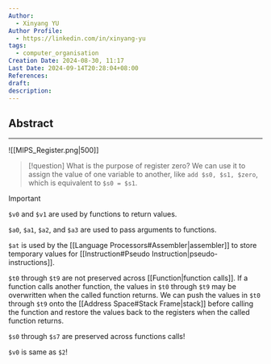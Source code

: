 ```yaml
---
Author:
  - Xinyang YU
Author Profile:
  - https://linkedin.com/in/xinyang-yu
tags:
  - computer_organisation
Creation Date: 2024-08-30, 11:17
Last Date: 2024-09-14T20:28:04+08:00
References: 
draft: 
description: 
---
```

## Abstract
---
![[MIPS_Register.png|500]]

>[!question] What is the purpose of register zero?
> We can use it to assign the value of one variable to another, like `add $s0, $s1, $zero`, which is equivalent to `$s0 = $s1`.

>[!important] 
> `$v0` and `$v1` are used by functions to return values.
> 
> `$a0`, `$a1`, `$a2`, and `$a3` are used to pass arguments to functions.
> 
> `$at` is used by the [[Language Processors#Assembler|assembler]] to store temporary values for [[Instruction#Pseudo Instruction|pseudo-instructions]].
> 
> `$t0` through `$t9` are not preserved across [[Function|function calls]]. If a function calls another function, the values in `$t0` through `$t9` may be overwritten when the called function returns. We can push the values in `$t0` through `$t9` onto the [[Address Space#Stack Frame|stack]] before calling the function and restore the values back to the registers when the called function returns.
> 
> `$s0` through `$s7` are preserved across functions calls!
> 
> `$v0` is same as `$2`!
